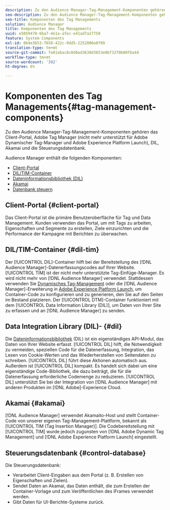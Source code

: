 ```yaml
---
description: Zu den Audience Manager-Tag-Management-Komponenten gehören das Client-Portal, Adobe Tag Manager (nicht mehr unterstützt für Adobe Dynamischer Tag-Manager und Adobe Experience Platform Launch), DIL, Akamai und die Steuerungsdatenbank.
seo-description: Zu den Audience Manager-Tag-Management-Komponenten gehören das Client-Portal, Adobe Tag Manager (nicht mehr unterstützt für Adobe Dynamischer Tag-Manager und Adobe Experience Platform Launch), DIL, Akamai und die Steuerungsdatenbank.
seo-title: Komponenten des Tag Managements
solution: Audience Manager
title: Komponenten des Tag Managements
uuid: e5059478-6ba7-4e1a-afec-e41ad7a27750
feature: System Components
exl-id: 064e3653-7658-422c-9dd5-2252806e8f09
translation-type: tm+mt
source-git-commit: fe01ebac8c0d0ad3630d3853e0bf32f0b00f6a44
workflow-type: tm+mt
source-wordcount: '392'
ht-degree: 6%

---
```


# Komponenten des Tag Managements{#tag-management-components}

Zu den Audience Manager-Tag-Management-Komponenten gehören das Client-Portal, Adobe Tag Manager (nicht mehr unterstützt für Adobe Dynamischer Tag-Manager und Adobe Experience Platform Launch), DIL, Akamai und die Steuerungsdatenbank.

<!-- 

c_comptag.xml

 -->

Audience Manager enthält die folgenden Komponenten:

* [Client-Portal](../../reference/system-components/components-tag-management.md#client-portal)
* [DIL/TIM-Container](../../reference/system-components/components-tag-management.md#dil-tim)
* [Dateninformationsbibliothek (DIL)](../../reference/system-components/components-tag-management.md#dil)
* [Akamai](../../reference/system-components/components-tag-management.md#akamai)
* [Datenbank steuern](../../reference/system-components/components-tag-management.md#control-database)

## Client-Portal {#client-portal}

Das Client-Portal ist die primäre Benutzeroberfläche für Tag und Data Management. Kunden verwenden das Portal, um mit Tags zu arbeiten, Eigenschaften und Segmente zu erstellen, Ziele einzurichten und die Performance der Kampagne mit Berichten zu überwachen.

## DIL/TIM-Container {#dil-tim}

Der [!UICONTROL DIL]-Container hilft bei der Bereitstellung des [!DNL Audience Manager]-Datenerfassungscodes auf Ihrer Website. [!UICONTROL TIM] ist der nicht mehr unterstützte Tag-Einfüge-Manager. Es wird nicht mehr von [!DNL Audience Manager] verwendet. Stattdessen verwenden Sie [Dynamisches Tag-Management](https://docs.adobe.com/content/help/de-DE/dtm/using/dtm-home.html) oder die [!DNL Audience Manager]-Erweiterung in [Adobe Experience Platform Launch](https://experienceleague.adobe.com/docs/launch/using/extensions-ref/adobe-extension/audience-manager/overview.html), um Container-Code zu konfigurieren und zu generieren, den Sie auf den Seiten im Bestand platzieren. Der [!UICONTROL DTM]-Container funktioniert mit dem [!UICONTROL Data Information Library (DIL)], um Daten von Ihrer Site zu erfassen und an [!DNL Audience Manager] zu senden.

## Data Integration Library (DIL)- {#dil}

Die [Dateninformationsbibliothek](../../dil/dil-overview.md) (DIL) ist ein eigenständiges API-Modul, das Daten von Ihrer Website erfasst. [!UICONTROL DIL] hilft, die Notwendigkeit zu vermeiden, speziellen Code für die Datenerfassung, Integration, das Lesen von Cookie-Werten und das Wiederherstellen von Seitendaten zu schreiben. [!UICONTROL DIL] führt diese Aktionen automatisch aus. Außerdem ist [!UICONTROL DIL] kompakt. Es handelt sich dabei um eine eigenständige Code-Bibliothek, die dazu beiträgt, die für die Datenerfassung erforderliche Codemenge zu reduzieren. [!UICONTROL DIL] unterstützt Sie bei der Integration von [!DNL Audience Manager] mit anderen Produkten im [!DNL Adobe]-Experience Cloud.

## Akamai {#akamai}

[!DNL Audience Manager] verwendet  [](https://www.akamai.com/us/en/about/) Akamaito-Host und stellt Container-Code von unserer eigenen Tag-Management-Plattform, bekannt als  [!UICONTROL TIM (Tag Insertion Manager)]. Die Codebereitstellung mit [!UICONTROL TIM] wurde jedoch zugunsten von [!DNL Adobe Dynamic Tag Management] und [!DNL Adobe Experience Platform Launch] eingestellt.

## Steuerungsdatenbank {#control-database}

Die Steuerungsdatenbank:

* Verarbeitet Client-Eingaben aus dem Portal (z. B. Erstellen von Eigenschaften und Zielen).
* Sendet Daten an Akamai, das Daten enthält, die zum Erstellen der Container-Vorlage und zum Veröffentlichen des iFrames verwendet werden.
* Gibt Daten für UI-Berichte-Systeme zurück.
